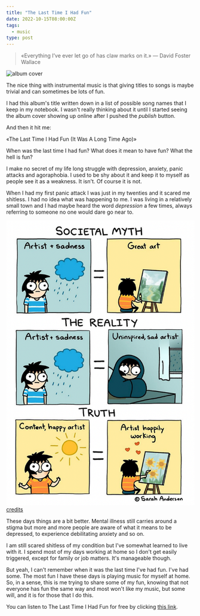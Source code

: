 ```yaml
---
title: "The Last Time I Had Fun"
date: 2022-10-15T08:00:00Z
tags:
  - music
type: post
---
```


> «Everything I’ve ever let go of has claw marks on it.» — David Foster Wallace

![album cover](../images/posts/the-last-time-i-had-fun-album-cover.png)

The nice thing with instrumental music is that giving titles to songs is maybe
trivial and can sometimes be lots of fun.

I had this album's title written down in a list of possible song names that I
keep in my notebook. I wasn't really thinking about it until I started seeing
the album cover showing up online after I pushed the _publish_ button.

And then it hit me:

«The Last Time I Had Fun (It Was A Long Time Ago)»

When was the last time I had fun? What does it mean to have fun? What the hell
is fun?

I make no secret of my life long struggle with depression, anxiety, panic
attacks and agoraphobia. I used to be shy about it and keep it to myself as
people see it as a weakness. It isn't. Of course it is not.

When I had my first panic attack I was just in my twenties and it scared me
shitless. I had no idea what was happening to me. I was living in a relatively
small town and I had maybe heard the word _depression_ a few times, always
referring to someone no one would dare go near to.

![Societal Myth](../images/posts/societal-myth-sarah-andersen.png)
[credits](https://www.instagram.com/p/CjiZuPOsOr4/)

These days things are a bit better. Mental illness still carries around a stigma
but more and more people are aware of what it means to be depressed, to
experience debilitating anxiety and so on.

I am still scared shitless of my condition but I've somewhat learned to live
with it. I spend most of my days working at home so I don't get easily
triggered, except for family or job matters. It's manageable though.

But yeah, I can't remember when it was the last time I've had fun. I've had
some. The most fun I have these days is playing music for myself at home. So, in
a sense, this is me trying to share some of my fun, knowing that not everyone
has fun the same way and most won't like my music, but some will, and it is for
those that I do this.

You can listen to The Last Time I Had Fun for free by clicking
[this link](https://album.link/thelasttimeihadfun).
